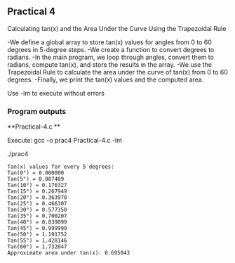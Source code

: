 ## Practical 4

Calculating tan(x) and the Area Under the Curve Using the Trapezoidal Rule

-We define a global array to store tan(x) values for angles from 0 to 60 degrees in 5-degree steps.
-We create a function to convert degrees to radians.
-In the main program, we loop through angles, convert them to radians, compute tan(x), and store the results in the array.
-We use the Trapezoidal Rule to calculate the area under the curve of tan(x) from 0 to 60 degrees.
-Finally, we print the tan(x) values and the computed area.


Use -lm to execute without errors


### Program outputs

**Practical-4.c **

Execute: 
gcc -o prac4 Practical-4.c -lm

./prac4

```Shell
Tan(x) values for every 5 degrees:
Tan(0°) = 0.000000
Tan(5°) = 0.087489
Tan(10°) = 0.176327
Tan(15°) = 0.267949
Tan(20°) = 0.363970
Tan(25°) = 0.466307
Tan(30°) = 0.577350
Tan(35°) = 0.700207
Tan(40°) = 0.839099
Tan(45°) = 0.999999
Tan(50°) = 1.191752
Tan(55°) = 1.428146
Tan(60°) = 1.732047
Approximate area under tan(x): 0.695043
```
